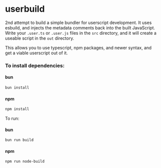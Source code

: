 # userbuild
2nd attempt to build a simple bundler for userscript development. It uses esbuild, and injects the metadata comments back into the built JavaScript. Write your `.user.ts` or `.user.js` files in the `src` directory, and it will create a useable script in the `out` directory.

This allows you to use typescript, npm packages, and newer syntax, and get a viable userscript out of it.

### To install dependencies:

#### bun
```bash
bun install
```

#### npm
```bash
npm install
```

To run:
#### bun
```bash
bun run build
```

#### npm
```bash
npm run node-build
```
